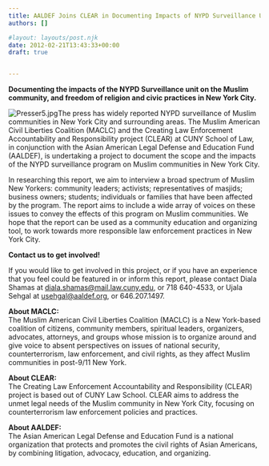 ```yaml
---
title: AALDEF Joins CLEAR in Documenting Impacts of NYPD Surveillance Unit on Muslims
authors: []

#layout: layouts/post.njk
date: 2012-02-21T13:43:33+00:00
draft: true


---
```


**Documenting the impacts of the NYPD Surveillance unit on the Muslim community, and freedom of religion and civic practices in New York City.**

![Presser5.jpg](/uploads/Presser5.jpg)The press has widely reported NYPD surveillance of Muslim communities in New York City and surrounding areas. The Muslim American Civil Liberties Coalition (MACLC) and the Creating Law Enforcement Accountability and Responsibility project (CLEAR) at CUNY School of Law, in conjunction with the Asian American Legal Defense and Education Fund (AALDEF), is undertaking a project to document the scope and the impacts of the NYPD surveillance program on Muslim communities in New York City.

In researching this report, we aim to interview a broad spectrum of Muslim New Yorkers: community leaders; activists; representatives of masjids; business owners; students; individuals or families that have been affected by the program. The report aims to include a wide array of voices on these issues to convey the effects of this program on Muslim communities. We hope that the report can be used as a community education and organizing tool, to work towards more responsible law enforcement practices in New York City.

**Contact us to get involved!**

If you would like to get involved in this project, or if you have an experience that you feel could be featured in or inform this report, please contact Diala Shamas at [diala.shamas@mail.law.cuny.edu][1], or 718 640-4533, or Ujala Sehgal at [usehgal@aaldef.org][2], or 646.207.1497.

**About MACLC:**  
The Muslim American Civil Liberties Coalition (MACLC) is a New York-based coalition of citizens, community members, spiritual leaders, organizers, advocates, attorneys, and groups whose mission is to organize around and give voice to absent perspectives on issues of national security, counterterrorism, law enforcement, and civil rights, as they affect Muslim communities in post-9/11 New York.

**About CLEAR:**  
The Creating Law Enforcement Accountability and Responsibility (CLEAR) project is based out of CUNY Law School. CLEAR aims to address the unmet legal needs of the Muslim community in New York City, focusing on counterterrorism law enforcement policies and practices.

**About AALDEF:**  
The Asian American Legal Defense and Education Fund is a national organization that protects and promotes the civil rights of Asian Americans, by combining litigation, advocacy, education, and organizing.

[1]: https://mailto:diala%2Eshamas@mail.law.cuny.edu/

[2]: https://mailto:usehgal@aaldef.org/
